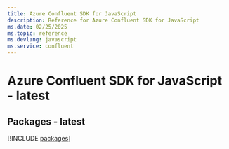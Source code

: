 ```yaml
---
title: Azure Confluent SDK for JavaScript
description: Reference for Azure Confluent SDK for JavaScript
ms.date: 02/25/2025
ms.topic: reference
ms.devlang: javascript
ms.service: confluent
---
```

# Azure Confluent SDK for JavaScript - latest
## Packages - latest
[!INCLUDE [packages](confluent-index.md)]
